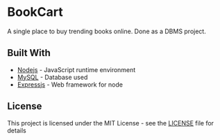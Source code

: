 # BookCart

A single place to buy trending books online. Done as a DBMS project.

## Built With

* [Nodejs](https://nodejs.org/en/docs/) - JavaScript runtime environment
* [MySQL](https://dev.mysql.com/doc/) - Database used
* [Expressjs](https://expressjs.com/en/5x/api.html) - Web framework for node

## License

This project is licensed under the MIT License - see the [LICENSE](LICENSE) file for details
